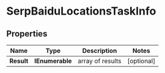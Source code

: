 # SerpBaiduLocationsTaskInfo


## Properties

| Name | Type | Description | Notes |
|------------ | ------------- | ------------- | -------------|
**Result** | **IEnumerable<SerpBaiduLocationsResultInfo>** | array of results |[optional]|